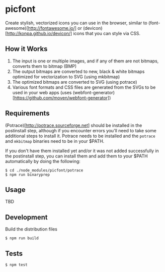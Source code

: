 # picfont

Create stylish, vectorized icons you can use in the browser, similar to
(font-awesome)[http://fontawesome.io/] or (devicon)[http://konpa.github.io/devicon/]
icons that you can style via CSS.

## How it Works

1. The input is one or multiple images, and if any of them are not bitmaps, converts them to bitmap (BMP)
2. The output bitmaps are converted to new, black & white bitmaps optimized for vectorization to SVG (using mkbitmap)
3. The optimized bitmaps are converted to SVG (using potrace)
4. Various font formats and CSS files are generated from the SVGs to be used in your web apps (uses (webfont-generator)[https://github.com/moven/webfont-generator])

## Requirements

(Potrace)[http://potrace.sourceforge.net] should be installed in the postinstall step,
although if you encounter errors you'll need to take some additional steps to install it.
Potrace needs to be installed and the `potrace` and `mkbitmap` binaries need to be in your $PATH.

If you don't have them installed yet and/or it was not added successfully in
the postinstall step, you can install them and add them to your
$PATH automatically by doing the following:

```
$ cd ./node_modules/picfont/potrace
$ npm run binaryprep
```

## Usage

TBD

## Development

Build the distribution files

```
$ npm run build
```

## Tests

```
$ npm test
```
